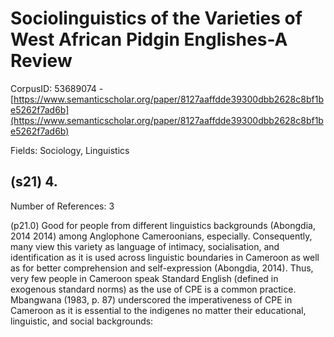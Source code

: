 # Sociolinguistics of the Varieties of West African Pidgin Englishes-A Review

CorpusID: 53689074 - [https://www.semanticscholar.org/paper/8127aaffdde39300dbb2628c8bf1be5262f7ad6b](https://www.semanticscholar.org/paper/8127aaffdde39300dbb2628c8bf1be5262f7ad6b)

Fields: Sociology, Linguistics

## (s21) 4.
Number of References: 3

(p21.0) Good for people from different linguistics backgrounds (Abongdia, 2014 2014) among Anglophone Cameroonians, especially. Consequently, many view this variety as language of intimacy, socialisation, and identification as it is used across linguistic boundaries in Cameroon as well as for better comprehension and self-expression (Abongdia, 2014). Thus, very few people in Cameroon speak Standard English (defined in exogenous standard norms) as the use of CPE is a common practice. Mbangwana (1983, p. 87) underscored the imperativeness of CPE in Cameroon as it is essential to the indigenes no matter their educational, linguistic, and social backgrounds:
